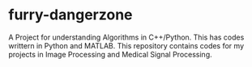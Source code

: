 furry-dangerzone
================
A Project for understanding Algorithms in C++/Python. This has codes writtern in Python and MATLAB. This repository contains codes for my projects in Image Processing and Medical Signal Processing. 
